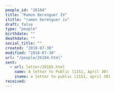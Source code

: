 ```yaml
---
people_id: "26104"
title: "Ramon Berenguer IV"
ititle: "ramon berenguer iv"
draft: false
type: "people"
birthdate: ""
deathdate: ""
social_title: ""
created: "2018-07-30"
modified: "2018-07-30"
url: "/people/26104.html"
sent:
  - url: letter/26105.html
    name: A letter to Public (1151, April 30)
    iname: a letter to public (1151, april 30)
received:
---
```

